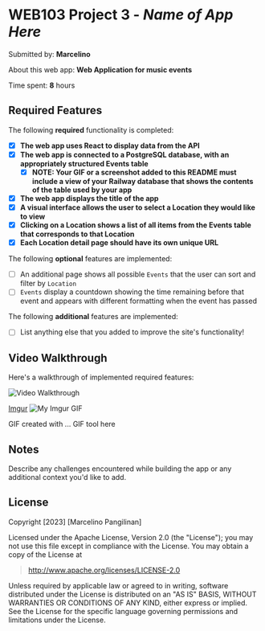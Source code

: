 # WEB103 Project 3 - *Name of App Here*

Submitted by: **Marcelino**

About this web app: **Web Application for music events**

Time spent: **8** hours

## Required Features

The following **required** functionality is completed:

<!-- Make sure to check off completed functionality below -->

- [X] **The web app uses React to display data from the API**
- [X] **The web app is connected to a PostgreSQL database, with an appropriately structured Events table**
  - [X] **NOTE: Your GIF or a screenshot added to this README must include a view of your Railway database that shows the contents of the table used by your app**
- [X] **The web app displays the title of the app**
- [X] **A visual interface allows the user to select a Location they would like to view**
- [X] **Clicking on a Location shows a list of all items from the Events table that corresponds to that Location**
- [X] **Each Location detail page should have its own unique URL**

The following **optional** features are implemented:

- [ ] An additional page shows all possible `Events` that the user can sort and filter by `Location`
- [ ] `Events` display a countdown showing the time remaining before that event and appears with different formatting when the event has passed

The following **additional** features are implemented:

- [ ] List anything else that you added to improve the site's functionality!

## Video Walkthrough

Here's a walkthrough of implemented required features:

<img src='http://i.imgur.com/link/to/your/gif/file.gif' title='Video Walkthrough' width='' alt='Video Walkthrough' />

[Imgur](https://imgur.com/a/RqzYED9.gif)
![My Imgur GIF](https://imgur.com/a/RqzYED9.gif)

<!-- Replace this with whatever GIF tool you used! -->
GIF created with ...  GIF tool here
<!-- Recommended tools:
[Kap](https://getkap.co/) for macOS
[ScreenToGif](https://www.screentogif.com/) for Windows
[peek](https://github.com/phw/peek) for Linux. -->

## Notes

Describe any challenges encountered while building the app or any additional context you'd like to add.

## License

Copyright [2023] [Marcelino Pangilinan]

Licensed under the Apache License, Version 2.0 (the "License"); you may not use this file except in compliance with the License. You may obtain a copy of the License at

> http://www.apache.org/licenses/LICENSE-2.0

Unless required by applicable law or agreed to in writing, software distributed under the License is distributed on an "AS IS" BASIS, WITHOUT WARRANTIES OR CONDITIONS OF ANY KIND, either express or implied. See the License for the specific language governing permissions and limitations under the License.